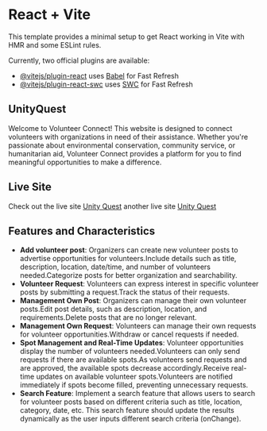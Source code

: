 # React + Vite

This template provides a minimal setup to get React working in Vite with HMR and some ESLint rules.

Currently, two official plugins are available:

- [@vitejs/plugin-react](https://github.com/vitejs/vite-plugin-react/blob/main/packages/plugin-react/README.md) uses [Babel](https://babeljs.io/) for Fast Refresh
- [@vitejs/plugin-react-swc](https://github.com/vitejs/vite-plugin-react-swc) uses [SWC](https://swc.rs/) for Fast Refresh

## UnityQuest

Welcome to Volunteer Connect! This website is designed to connect volunteers with organizations in need of their assistance. Whether you're passionate about environmental conservation, community service, or humanitarian aid, Volunteer Connect provides a platform for you to find meaningful opportunities to make a difference.

## Live Site

Check out the live site [Unity Quest](https://volunteer-management-web.web.app) another live site [Unity Quest](https://volunteer-management-web.firebaseapp.com)

## Features and Characteristics

- **Add volunteer post**: Organizers can create new volunteer posts to advertise opportunities for volunteers.Include details such as title, description, location, date/time, and number of volunteers needed.Categorize posts for better organization and searchability.
- **Volunteer Request**: Volunteers can express interest in specific volunteer posts by submitting a request.Track the status of their requests.
- **Management Own Post**: Organizers can manage their own volunteer posts.Edit post details, such as description, location, and requirements.Delete posts that are no longer relevant.
- **Management Own Request**: Volunteers can manage their own requests for volunteer opportunities.Withdraw or cancel requests if needed.
- **Spot Management and Real-Time Updates**: Volunteer opportunities display the number of volunteers needed.Volunteers can only send requests if there are available spots.As volunteers send requests and are approved, the available spots decrease accordingly.Receive real-time updates on available volunteer spots.Volunteers are notified immediately if spots become filled, preventing unnecessary requests.
- **Search Feature**: Implement a search feature that allows users to search for volunteer posts based on different criteria such as title, location, category, date, etc. This search feature should update the results dynamically as the user inputs different search criteria (onChange).
